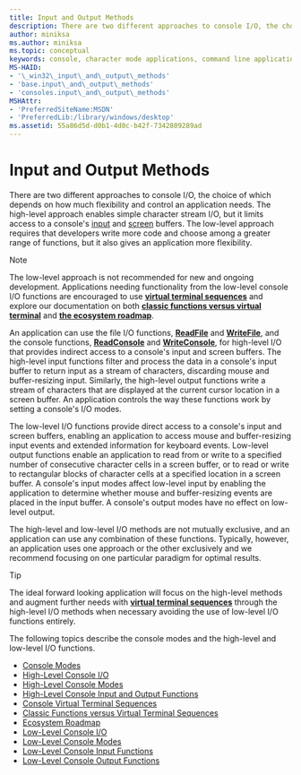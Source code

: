 ```yaml
---
title: Input and Output Methods
description: There are two different approaches to console I/O, the choice of which depends on how much flexibility and control an application needs.
author: miniksa
ms.author: miniksa
ms.topic: conceptual
keywords: console, character mode applications, command line applications, terminal applications, console api
MS-HAID:
- '\_win32\_input\_and\_output\_methods'
- 'base.input\_and\_output\_methods'
- 'consoles.input\_and\_output\_methods'
MSHAttr:
- 'PreferredSiteName:MSDN'
- 'PreferredLib:/library/windows/desktop'
ms.assetid: 55a86d5d-d0b1-4d0c-b42f-7342809289ad
---
```


# Input and Output Methods

There are two different approaches to console I/O, the choice of which depends on how much flexibility and control an application needs. The high-level approach enables simple character stream I/O, but it limits access to a console's [input](console-input-buffer.md) and [screen](console-screen-buffers.md) buffers. The low-level approach requires that developers write more code and choose among a greater range of functions, but it also gives an application more flexibility.

> [!NOTE]
> The low-level approach is not recommended for new and ongoing development. Applications needing functionality from the low-level console I/O functions are encouraged to use **[virtual terminal sequences](console-virtual-terminal-sequences.md)** and explore our documentation on both **[classic functions versus virtual terminal](classic-vs-vt.md)** and **[the ecosystem roadmap](ecosystem-roadmap.md)**.

An application can use the file I/O functions, [**ReadFile**](/windows/win32/api/fileapi/nf-fileapi-readfile) and [**WriteFile**](/windows/win32/api/fileapi/nf-fileapi-writefile), and the console functions, [**ReadConsole**](readconsole.md) and [**WriteConsole**](writeconsole.md), for high-level I/O that provides indirect access to a console's input and screen buffers. The high-level input functions filter and process the data in a console's input buffer to return input as a stream of characters, discarding mouse and buffer-resizing input. Similarly, the high-level output functions write a stream of characters that are displayed at the current cursor location in a screen buffer. An application controls the way these functions work by setting a console's I/O modes.

The low-level I/O functions provide direct access to a console's input and screen buffers, enabling an application to access mouse and buffer-resizing input events and extended information for keyboard events. Low-level output functions enable an application to read from or write to a specified number of consecutive character cells in a screen buffer, or to read or write to rectangular blocks of character cells at a specified location in a screen buffer. A console's input modes affect low-level input by enabling the application to determine whether mouse and buffer-resizing events are placed in the input buffer. A console's output modes have no effect on low-level output.

The high-level and low-level I/O methods are not mutually exclusive, and an application can use any combination of these functions. Typically, however, an application uses one approach or the other exclusively and we recommend focusing on one particular paradigm for optimal results.

> [!TIP]
> The ideal forward looking application will focus on the high-level methods and augment further needs with **[virtual terminal sequences](console-virtual-terminal-sequences.md)** through the high-level I/O methods when necessary avoiding the use of low-level I/O functions entirely.

The following topics describe the console modes and the high-level and low-level I/O functions.

- [Console Modes](console-modes.md)
- [High-Level Console I/O](high-level-console-i-o.md)
- [High-Level Console Modes](high-level-console-modes.md)
- [High-Level Console Input and Output Functions](high-level-console-input-and-output-functions.md)
- [Console Virtual Terminal Sequences](console-virtual-terminal-sequences.md)
- [Classic Functions versus Virtual Terminal Sequences](classic-vs-vt.md)
- [Ecosystem Roadmap](ecosystem-roadmap.md)
- [Low-Level Console I/O](low-level-console-i-o.md)
- [Low-Level Console Modes](low-level-console-modes.md)
- [Low-Level Console Input Functions](low-level-console-input-functions.md)
- [Low-Level Console Output Functions](low-level-console-output-functions.md)
